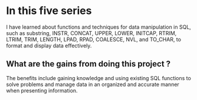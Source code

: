 # In this five series
I have learned about functions and techniques for data manipulation in SQL, such as substring, INSTR, CONCAT, UPPER, LOWER, INITCAP, RTRIM, LTRIM, TRIM, LENGTH, LPAD, RPAD, COALESCE, NVL, and TO_CHAR, to format and display data effectively.

## What are the gains from doing this project ?
The benefits include gaining knowledge and using existing SQL functions to solve problems and manage data in an organized and accurate manner when presenting information.
